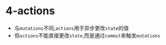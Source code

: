 # 4-actions

- 与`mutations`不同,`actions`用于异步更改`state`的值
- 但`actions`不能直接更改`state`,而是通过`commit`来触发`mutations`